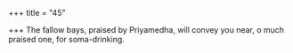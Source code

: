 +++
title = "45"

+++
The fallow bays, praised by Priyamedha, will convey you near,
o much praised one, for soma-drinking.